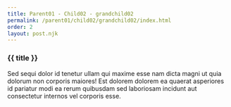 ```yaml
---
title: Parent01 - Child02 - grandchild02
permalink: /parent01/child02/grandchild02/index.html
order: 2
layout: post.njk
---
```


### {{ title }}

Sed sequi dolor id tenetur ullam qui maxime esse nam dicta magni ut quia dolorum non corporis maiores! Est dolorem dolorem ea quaerat asperiores id pariatur modi ea rerum quibusdam sed laboriosam incidunt aut consectetur internos vel corporis esse.
